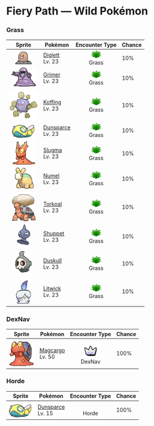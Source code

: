 # Fiery Path — Wild Pokémon

### Grass

| Sprite | Pokémon | Encounter Type | Chance |
|:------:|---------|:--------------:|--------|
| ![Diglett](../../assets/sprites/diglett/front.gif "Diglett: Diglett are raised in most farms. The reason is simple— wherever this Pokémon burrows, the soil is left perfectly tilled for planting crops. This soil is made ideal for growing delicious vegetables.") | [Diglett](../../pokemon/diglett.md/)<br>Lv. 23 | ![Grass](../../assets/encounter_types/grass.png "Grass")<br>Grass | 10% |
| ![Grimer](../../assets/sprites/grimer/front.gif "Grimer: Grimer emerged from the sludge that settled on a polluted seabed. This Pokémon loves anything filthy. It constantly leaks a horribly germ-infested fluid from all over its body.") | [Grimer](../../pokemon/grimer.md/)<br>Lv. 23 | ![Grass](../../assets/encounter_types/grass.png "Grass")<br>Grass | 10% |
| ![Koffing](../../assets/sprites/koffing/front.gif "Koffing: Koffing embodies toxic substances. It mixes the toxins with raw garbage to set off a chemical reaction that results in a terribly powerful poison gas. The higher the temperature, the more gas is concocted by this Pokémon.") | [Koffing](../../pokemon/koffing.md/)<br>Lv. 23 | ![Grass](../../assets/encounter_types/grass.png "Grass")<br>Grass | 10% |
| ![Dunsparce](../../assets/sprites/dunsparce/front.gif "Dunsparce: Dunsparce has a drill for its tail. It uses this tail to burrow into the ground backward. This Pokémon is known to make its nest in complex shapes deep under the ground.") | [Dunsparce](../../pokemon/dunsparce.md/)<br>Lv. 23 | ![Grass](../../assets/encounter_types/grass.png "Grass")<br>Grass | 10% |
| ![Slugma](../../assets/sprites/slugma/front.gif "Slugma: Slugma does not have any blood in its body. Instead, intensely hot magma circulates throughout this Pokémon’s body, carrying essential nutrients and oxygen to its organs.") | [Slugma](../../pokemon/slugma.md/)<br>Lv. 23 | ![Grass](../../assets/encounter_types/grass.png "Grass")<br>Grass | 10% |
| ![Numel](../../assets/sprites/numel/front.gif "Numel: Numel stores magma of almost 2,200 degrees Fahrenheit within its body. If it gets wet, the magma cools and hardens. In that event, the Pokémon’s body grows heavy and its movements become sluggish.") | [Numel](../../pokemon/numel.md/)<br>Lv. 23 | ![Grass](../../assets/encounter_types/grass.png "Grass")<br>Grass | 10% |
| ![Torkoal](../../assets/sprites/torkoal/front.gif "Torkoal: Torkoal generates energy by burning coal. It grows weaker as the fire dies down. When it is preparing for battle, this Pokémon burns more coal.") | [Torkoal](../../pokemon/torkoal.md/)<br>Lv. 23 | ![Grass](../../assets/encounter_types/grass.png "Grass")<br>Grass | 10% |
| ![Shuppet](../../assets/sprites/shuppet/front.gif "Shuppet: Shuppet grows by feeding on dark emotions, such as vengefulness and envy, in the hearts of people. It roams through cities in search of grudges that taint people.") | [Shuppet](../../pokemon/shuppet.md/)<br>Lv. 23 | ![Grass](../../assets/encounter_types/grass.png "Grass")<br>Grass | 10% |
| ![Duskull](../../assets/sprites/duskull/front.gif "Duskull: Duskull wanders lost among the deep darkness of midnight. There is an oft-told admonishment given to misbehaving children that this Pokémon will spirit away bad children who earn scoldings from their mothers.") | [Duskull](../../pokemon/duskull.md/)<br>Lv. 23 | ![Grass](../../assets/encounter_types/grass.png "Grass")<br>Grass | 10% |
| ![Litwick](../../assets/sprites/litwick/front.gif "Litwick: Litwick shines a light that absorbs the life energy of people and Pokémon, which becomes the fuel that it burns.") | [Litwick](../../pokemon/litwick.md/)<br>Lv. 23 | ![Grass](../../assets/encounter_types/grass.png "Grass")<br>Grass | 10% |

### DexNav

| Sprite | Pokémon | Encounter Type | Chance |
|:------:|---------|:--------------:|--------|
| ![Magcargo](../../assets/sprites/magcargo/front.gif "Magcargo: Magcargo’s body temperature is approximately 18,000 degrees Fahrenheit. Water is vaporized on contact. If this Pokémon is caught in the rain, the raindrops instantly turn into steam, cloaking the area in a thick fog.") | [Magcargo](../../pokemon/magcargo.md/)<br>Lv. 50 | ![DexNav](../../assets/encounter_types/dexnav.png "DexNav")<br>DexNav | 100% |

### Horde

| Sprite | Pokémon | Encounter Type | Chance |
|:------:|---------|:--------------:|--------|
| ![Dunsparce](../../assets/sprites/dunsparce/front.gif "Dunsparce: Dunsparce has a drill for its tail. It uses this tail to burrow into the ground backward. This Pokémon is known to make its nest in complex shapes deep under the ground.") | [Dunsparce](../../pokemon/dunsparce.md/)<br>Lv. 15 | ![Horde](../../assets/encounter_types/horde.png "Horde")<br>Horde | 100% |


